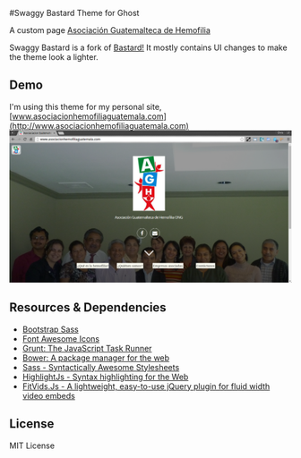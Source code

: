 #Swaggy Bastard Theme for Ghost

A custom page [Asociación Guatemalteca de Hemofilia](http://www.asociacionhemofiliaguatemala.com/)

Swaggy Bastard is a fork of <a href="https://github.com/karloespiritu/Bastard">Bastard!</a>
It mostly contains UI changes to make the theme look a lighter.
## Demo

I'm using this theme for my personal site, [www.asociacionhemofiliaguatemala.com](http://www.asociacionhemofiliaguatemala.com)
![Asociación Guatemalteca de Hemofilia](/assets/images/webPage.png)


## Resources & Dependencies

- [Bootstrap Sass](https://github.com/twbs/bootstrap-sass)
- [Font Awesome Icons](http://fortawesome.github.io/Font-Awesome/icons/)
- [Grunt: The JavaScript Task Runner](http://gruntjs.com)
- [Bower: A package manager for the web](http://bower.io)
- [Sass - Syntactically Awesome Stylesheets](http://sass-lang.com/)
- [HighlightJs - Syntax highlighting for the Web](http://highlightjs.org)
- [FitVids.Js - A lightweight, easy-to-use jQuery plugin for fluid width video embeds](http://fitvidsjs.com/)

## License

MIT License
